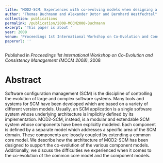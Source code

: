 ```yaml
---
title: "MOD2-SCM: Experiences with co-evolving models when designing a modular SCM system"
author: "Thomas Buchmann and Alexander Dotor and Bernhard Westfechtel"
collection: publications
permalink: /publication/2008-MCCM2008-Buchmann
excerpt: 'This paper is about '
year: 2008
venue: 'Proceedings 1st International Workshop on Co-Evolution and Consistency Management (MCCM 2008)'
paperurl: ''
---
```


Published in *Proceedings 1st International Workshop on Co-Evolution and Consistency Management (MCCM 2008)*, 2008

Abstract
=====

Software configuration management (SCM) is the discipline of controlling the evolution of large and complex software systems. Many tools and systems for SCM have been developed which are based on a variety of different version models. Usually, an SCM application is a single software system whose underlying architecture is implicitly defined by its implementation. MOD2-SCM, instead, is a modular and extendable SCM system whose components have been explicitly modeled. Each component is defined by a separate model which addresses a specific area of the SCM domain. These components are loosely coupled by extending a common core model. We describe how the architecture of MOD2-SCM has been designed to support the co-evolution of the various component models. Additionally, we discuss the difficulties we experienced when it comes to the co-evolution of the common core model and the component models.